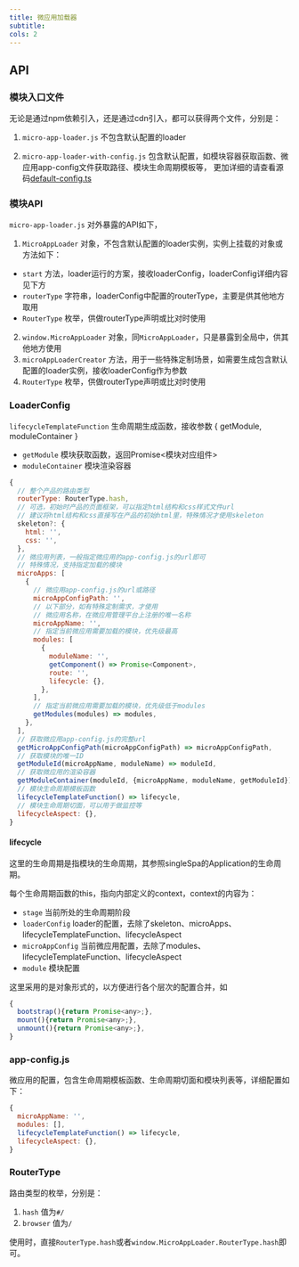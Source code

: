 ```yaml
---
title: 微应用加载器
subtitle: 
cols: 2
---
```


## API

### 模块入口文件

无论是通过npm依赖引入，还是通过cdn引入，都可以获得两个文件，分别是：

1. `micro-app-loader.js` 不包含默认配置的loader

2. `micro-app-loader-with-config.js` 包含默认配置，如模块容器获取函数、微应用app-config文件获取路径、模块生命周期模板等，
更加详细的请查看源码[default-config.ts](../src/default-config.js)

### 模块API

`micro-app-loader.js` 对外暴露的API如下，

1. `MicroAppLoader` 对象，不包含默认配置的loader实例，实例上挂载的对象或方法如下：
  * `start` 方法，loader运行的方案，接收loaderConfig，loaderConfig详细内容见下方
  * `routerType` 字符串，loaderConfig中配置的routerType，主要是供其他地方取用
  * `RouterType` 枚举，供做routerType声明或比对时使用
2. `window.MicroAppLoader` 对象，同`MicroAppLoader`，只是暴露到全局中，供其他地方使用
3. `microAppLoaderCreator` 方法，用于一些特殊定制场景，如需要生成包含默认配置的loader实例，接收loaderConfig作为参数
4. `RouterType` 枚举，供做routerType声明或比对时使用

### LoaderConfig

`lifecycleTemplateFunction` 生命周期生成函数，接收参数 { getModule, moduleContainer }
  * `getModule` 模块获取函数，返回Promise<模块对应组件>
  * `moduleContainer` 模块渲染容器

```javascript
{
  // 整个产品的路由类型
  routerType: RouterType.hash,
  // 可选，初始时产品的页面框架，可以指定html结构和css样式文件url
  // 建议将html结构和css直接写在产品的初始html里，特殊情况才使用skeleton
  skeleton?: {
    html: '',
    css: '',
  },
  // 微应用列表，一般指定微应用的app-config.js的url即可
  // 特殊情况，支持指定加载的模块
  microApps: [
    {
      // 微应用app-config.js的url或路径
      microAppConfigPath: '',
      // 以下部分，如有特殊定制需求，才使用
      // 微应用名称，在微应用管理平台上注册的唯一名称
      microAppName: '',
      // 指定当前微应用需要加载的模块，优先级最高
      modules: [
        {
          moduleName: '',
          getComponent() => Promise<Component>,
          route: '',
          lifecycle: {},
        },
      ],
      // 指定当前微应用需要加载的模块，优先级低于modules
      getModules(modules) => modules,
    },
  ],
  // 获取微应用app-config.js的完整url
  getMicroAppConfigPath(microAppConfigPath) => microAppConfigPath,
  // 获取模块的唯一ID
  getModuleId(microAppName, moduleName) => moduleId,
  // 获取微应用的渲染容器
  getModuleContainer(moduleId, {microAppName, moduleName, getModuleId}) => Element,
  // 模块生命周期模板函数
  lifecycleTemplateFunction() => lifecycle,
  // 模块生命周期切面，可以用于做监控等
  lifecycleAspect: {},
}
```

#### lifecycle

这里的生命周期是指模块的生命周期，其参照singleSpa的Application的生命周期。

每个生命周期函数的this，指向内部定义的context，context的内容为：
* `stage` 当前所处的生命周期阶段
* `loaderConfig` loader的配置，去除了skeleton、microApps、lifecycleTemplateFunction、lifecycleAspect
* `microAppConfig` 当前微应用配置，去除了modules、lifecycleTemplateFunction、lifecycleAspect
* `module` 模块配置

这里采用的是对象形式的，以方便进行各个层次的配置合并，如

```javascript
{
  bootstrap(){return Promise<any>;},
  mount(){return Promise<any>;},
  unmount(){return Promise<any>;},
}
```

### app-config.js

微应用的配置，包含生命周期模板函数、生命周期切面和模块列表等，详细配置如下：

```javascript
{
  microAppName: '',
  modules: [],
  lifecycleTemplateFunction() => lifecycle,
  lifecycleAspect: {},
}
```

### RouterType

路由类型的枚举，分别是：

1. `hash` 值为`#/`
2. `browser` 值为`/`

使用时，直接`RouterType.hash`或者`window.MicroAppLoader.RouterType.hash`即可。
